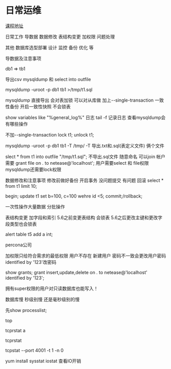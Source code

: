 # 日常运维


[课程地址](http://mooc.study.163.com/learn/NEU-1000080002?tid=2001223006#/learn/content?type=detail&id=2001414097)

日常工作
导数据
数据修改
表结构变更
加权限
问题处理

其他
数据库选型部署 设计 监控 备份 优化 等


导数据及注意事项

db1 => tb1

导出csv
mysqldump 和 select into outfile

mysqldump -uroot -p db1 tb1 >/tmp/t1.sql

mysqldump 直接导出 会对表加锁  可以对从库做
加上--single-transaction  一致性备份 开启一致性快照  不会锁表

show variables like "%general_log%" 日志  tail -f 记录日志
查看mysqldump会有哪些操作

不加--single-transaction
lock t1;
unlock t1;

mysqldump -uroot -p db1 tb1 -T /tmp/
-T 导出.txt和.sql(表定义文件) 俩个文件 

slect * from t1 into outfile "/tmp/t1.sql";
不导出.sql文件 随意命名
可以join
帐户需要 grant file on *.*  to netease@'localhost';
用户需要select 和 file权限
mysqldump还需要lock权限

数据修改和注意事项
修改前做好备份
开启事务 没问题提交 有问题 回滚
select * from t1 limit 10;

begin;
update t1 set b=100, c=100 wehre id <5;
commit;/rollback;

一次性操作大量数据 分批操作

表结构变更
加字段和索引
5.6之前变更表结构 会锁表
5.6之后更改主键和更改字段类型也会锁表

alert table t5 add a int;

percona公司

加权限只给符合需求的最低权限
用户不存在 新建用户
密码不一致会更改用户密码identified by '123'改密码

show grants;
grant insert,update,delete on *.* to netease@'localhost' identified by '123';

拥有super权限的用户对只读数据库也能写入！

数据库慢
秒级别慢 还是毫秒级别的慢

先show processlist;

top

tcprstat a


tcprstat 


tcpstat --port 4001 -t 1 -n 0

yum install sysstat
iostat 查看IO开销












